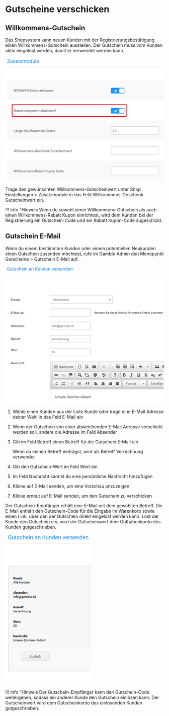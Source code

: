 # Gutscheine verschicken 

## Willkommens-Gutschein 

Das Shopsystem kann neuen Kunden mit der Registrierungsbestätigung einen Willkommens-Gutschein ausstellen. Der Gutschein muss vom Kunden aktiv eingelöst werden, damit er verwendet werden kann.

![](Bilder/Abb152_GutscheinsystemAktivieren.png "Gutscheinsystem aktivieren")

Trage den gewünschten Willkommens-Gutscheinwert unter Shop Einstellungen \> Zusatzmodule in das Feld Willkommens-Geschenk Gutscheinwert ein.

!!! Info "Hinweis
	 Wenn du sowohl einen Willkommens-Gutschein als auch einen Willkommens-Rabatt Kupon einrichtest, wird dem Kunden bei der Registrierung ein Gutschein-Code und ein Rabatt Kupon-Code zugeschickt.

## Gutschein E-Mail 

Wenn du einem bestimmten Kunden oder einem potentiellen Neukunden einen Gutschein zusenden möchtest, rufe im Gambio Admin den Menüpunkt Gutscheine \> Gutschein E-Mail auf.

![](Bilder/Abb153_GutscheinVersenden.png "Gutschein versenden")

1.  Wähle einen Kunden aus der Liste Kunde oder trage eine E-Mail Adresse deiner Wahl in das Feld E-Mail ein
2.  Wenn der Gutschein von einer abweichenden E-Mail Adresse verschickt werden soll, ändere die Adresse im Feld Absender
3.  Gib im Feld Betreff einen Betreff für die Gutschein E-Mail ein

    Wenn du keinen Betreff einträgst, wird als Betreff Verrechnung verwendet

4.  Gib den Gutschein-Wert im Feld Wert ein
5.  Im Feld Nachricht kannst du eine persönliche Nachricht hinzufügen
6.  Klicke auf E-Mail senden, um eine Vorschau anzuzeigen
7.  Klicke erneut auf E-Mail senden, um den Gutschein zu verschicken

Der Gutschein-Empfänger erhält eine E-Mail mit dem gewählten Betreff. Die E-Mail enthält den Gutschein-Code für die Eingabe im Warenkorb sowie einen Link, über den der Gutschein direkt eingelöst werden kann. Löst der Kunde den Gutschein ein, wird der Gutscheinwert dem Guthabenkonto des Kunden gutgeschrieben.

![](Bilder/Abb154_BestaetigungsseiteFuerGutscheinEMails.png "Bestätigungsseite für Gutschein E-Mails")

!!! Info "Hinweis
	 Der Gutschein-Empfänger kann den Gutschein-Code weitergeben, sodass ein anderer Kunde den Gutschein einlösen kann. Der Gutscheinwert wird dem Gutscheinkonto des einlösenden Kunden gutgeschrieben.



